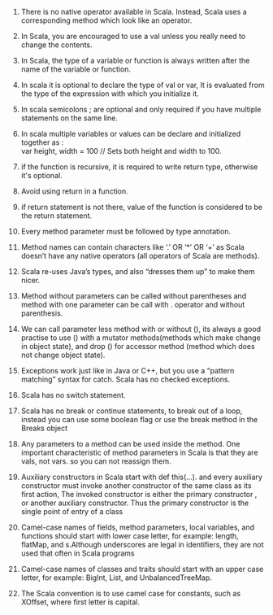 1. There is no native operator available in Scala. Instead, Scala uses a corresponding method which look like an operator.

2. In Scala, you are encouraged to use a val unless you really need to change the contents.

3. In Scala, the type of a variable or function is always written after the  
    name of the variable or function.

4. In scala it is optional to declare the type of val or var, It is evaluated from  
    the type of the expression with which you initialize it.

5. In scala semicolons ; are optional and only required if you have multiple statements on the same line.

6. In scala multiple variables or values can be declare and initialized together as :  
    var height, width = 100 // Sets both height and width to 100.

7. if the function is recursive, it is required to write return type, otherwise it's optional.

8. Avoid using return in a function.

9. if return statement is not there, value of the function is considered to be the return statement.

10. Every method parameter must be followed by type annotation.

11. Method names can contain characters like ‘.’ OR ‘\*’ OR ‘+’ as Scala doesn’t have any native operators \(all operators of Scala are methods\).

12. Scala re-uses Java’s types, and also “dresses them up” to make them nicer.

13. Method without parameters can be called without parentheses and method with one parameter can be call with . operator and without parenthesis.

14. We can call parameter less method with or without \(\), its always a good practise to use \(\) with a mutator methods\(methods which make change in object state\), and drop \(\) for accessor method \(method which does not change object state\).

15. Exceptions work just like in Java or C++, but you use a “pattern matching” syntax for catch. Scala has no checked exceptions.
16. Scala has no switch statement.
17. Scala has no break or continue statements, to break out of a loop, instead you can use some boolean flag  or use the break method in the Breaks object
18. Any parameters to a method can be used inside the method. One important
     characteristic of method parameters in Scala is that they are vals,
     not vars. so you can not reassign them. 
19. Auxiliary constructors in Scala start with def this\(...\). and every auxiliary constructor must invoke another constructor of
    the same class as its first action, The invoked constructor is either the primary constructor , or another auxiliary constructor. Thus the primary constructor is the single point of entry of a class
20. Camel-case names of fields, method parameters, local variables, and
     functions should start with lower case letter, for example: length, flatMap,
     and s.Although underscores are legal in identifiers, they
     are not used that often in Scala programs
21. Camel-case names of classes and traits should start with an upper case 
     letter, for example: BigInt, List, and UnbalancedTreeMap.
22. The     Scala convention is to use camel case for constants, such as XOffset, where first letter is capital. 



